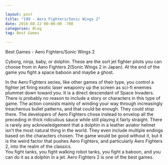 ```yaml
---

layout: post  
title: "199 - Aero Fighters/Sonic Wings 2"  
date: 2016-08-22 00:00:00 -700  
categories: Blog  
tag: Best Games

---
```


Best Games - Aero Fighters/Sonic Wings 2  
  
Cyborg, ninja, baby, or dolphin. These are the sort jet fighter pilots you can choose from in Aero Fighters 2(Sonic Wings 2 in Japan). At the end of the game you fight a space baboon and maybe a ghost.  

In the Aero Fighters series, like other games of their type, you control a fighter jet firing exotic laser weaponry up the screen as sci-fi enemies plummet down toward you. It is a direct descendant of Space Invaders. There is probably no reason to include a story or characters in this type of game. The action consists mainly of winding your way through increasingly treacherous bullet patterns, and that could be enough. They could stop there. The developers of Aero Fighters chose instead to envelop all the preceding in thick ridiculous sauce while still playing it fairly straight. There is rarely any acknowledgement that a dolphin in a leather aviator helmet isn’t the most natural thing in the world. They even include multiple endings based on the characters chosen. The game would be good without it, but it is the weird factor that pushes Aero Fighters, and particularly Aero Fighters 2, into the realm of the classics.   
You fight tanks, you fight walking robot tanks, you fight a baboon, and you can do it as a dolphin in a jet. Aero Fighters 2 is one of the best games.  
  
​